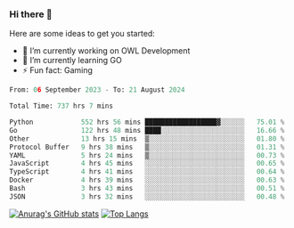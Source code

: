 ### Hi there 👋

Here are some ideas to get you started:

- 🔭 I’m currently working on OWL Development
- 🌱 I’m currently learning GO
-  ⚡ Fun fact: Gaming
  
  <!--
- 👯 I’m looking to collaborate on ...
- 🤔 I’m looking for help with ...
- 💬 Ask me about ...
- 📫 How to reach me: ...
- 😄 Pronouns: ...
-->

<!--START_SECTION:waka-->

```python
From: 06 September 2023 - To: 21 August 2024

Total Time: 737 hrs 7 mins

Python            552 hrs 56 mins ██████████████████▓░░░░░░   75.01 %
Go                122 hrs 48 mins ████░░░░░░░░░░░░░░░░░░░░░   16.66 %
Other             13 hrs 15 mins  ▒░░░░░░░░░░░░░░░░░░░░░░░░   01.80 %
Protocol Buffer   9 hrs 38 mins   ▒░░░░░░░░░░░░░░░░░░░░░░░░   01.31 %
YAML              5 hrs 24 mins   ▒░░░░░░░░░░░░░░░░░░░░░░░░   00.73 %
JavaScript        4 hrs 45 mins   ░░░░░░░░░░░░░░░░░░░░░░░░░   00.65 %
TypeScript        4 hrs 41 mins   ░░░░░░░░░░░░░░░░░░░░░░░░░   00.64 %
Docker            4 hrs 39 mins   ░░░░░░░░░░░░░░░░░░░░░░░░░   00.63 %
Bash              3 hrs 43 mins   ░░░░░░░░░░░░░░░░░░░░░░░░░   00.51 %
JSON              3 hrs 32 mins   ░░░░░░░░░░░░░░░░░░░░░░░░░   00.48 %
```

<!--END_SECTION:waka-->

[![Anurag's GitHub stats](https://github-readme-stats.vercel.app/api?username=aebalz&show_icons=true&theme=codeSTACKr)](https://github.com/anuraghazra/github-readme-stats)
[![Top Langs](https://github-readme-stats.vercel.app/api/top-langs/?username=aebalz&layout=compact&size_weight=0&count_weight=1&card_width=350&theme=codeSTACKr)](https://github.com/anuraghazra/github-readme-stats)
<!-- [![Readme Card](https://github-readme-stats.vercel.app/api/pin/?username=aebalz&repo=go-gin-gone&show_owner=true)](https://github.com/anuraghazra/github-readme-stats)-->
